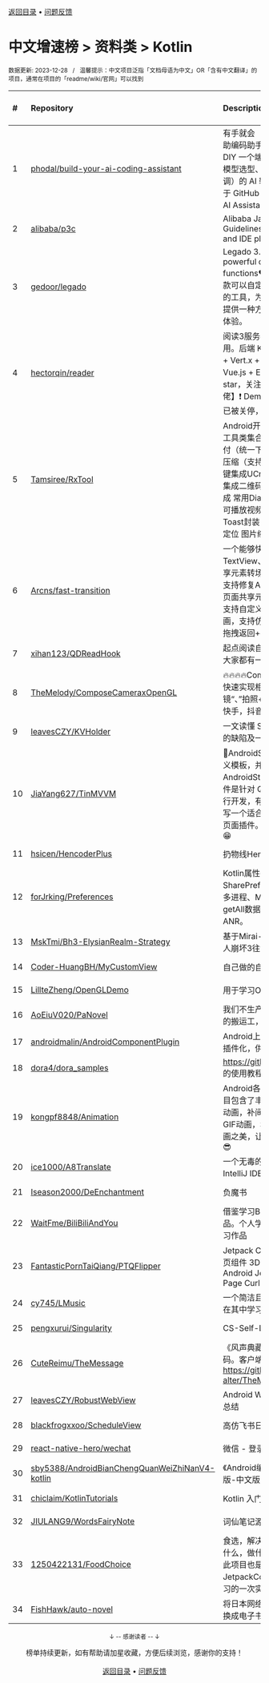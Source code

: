 <a href="https://gitee.com/GrowingGit/GitHub-Chinese-Top-Charts#github中文排行榜">返回目录</a> • <a href="/content/docs/feedback.md">问题反馈</a>

# 中文增速榜 > 资料类 > Kotlin
<sub>数据更新: 2023-12-28&nbsp;&nbsp;&nbsp;/&nbsp;&nbsp;&nbsp;温馨提示：中文项目泛指「文档母语为中文」OR「含有中文翻译」的项目，通常在项目的「readme/wiki/官网」可以找到</sub>

|#|Repository|Description|Stars|Average daily growth|Updated|
|:-|:-|:-|:-|:-|:-|
|1|[phodal/build-your-ai-coding-assistant](https://github.com/phodal/build-your-ai-coding-assistant)|有手就会 《构建你自己的 AI 辅助编码助手》 —— 介绍如何 DIY 一个端到端（从 IDE  插件、模型选型、数据集构建到模型微调）的 AI 辅助编程工具，类似于 GitHub Copilot、JetBrains AI Assistant、AutoDev 等。|42|14|2023-12-27|
|2|[alibaba/p3c](https://github.com/alibaba/p3c)|Alibaba Java Coding Guidelines pmd implements and IDE plugin|29865|13|2023-08-08|
|3|[gedoor/legado](https://github.com/gedoor/legado)|Legado 3.0 Book Reader with powerful controls & full functions❤️阅读3.0, 阅读是一款可以自定义来源阅读网络内容的工具，为广大网络文学爱好者提供一种方便、快捷舒适的试读体验。|20522|12|2023-12-27|
|4|[hectorqin/reader](https://github.com/hectorqin/reader)|阅读3服务器版，桌面端，iOS可用。后端 Kotlin + Spring Boot + Vert.x + Coroutine ；前端 Vue.js + Element。麻烦点点star，关注一下公众号【假装大佬】❗️  Demo服务器由于未备案已被关停，建议自行搭建|6222|7|2023-11-10|
|5|[Tamsiree/RxTool](https://github.com/Tamsiree/RxTool)|Android开发人员不得不收集的工具类集合   支付宝支付   微信支付（统一下单）   微信分享   Zip4j压缩（支持分卷压缩与加密）   一键集成UCrop选择圆形头像   一键集成二维码和条形码的扫描与生成   常用Dialog   WebView的封装可播放视频   仿斗鱼滑动验证码   Toast封装   震动   GPS   Location定位   图片缩放   Exif 图片 ...|12111|5|2023-08-01|
|6|[Arcns/fast-transition](https://github.com/Arcns/fast-transition)|一个能够快速实现Android TextView、圆角、切换图片等共享元素转场效果的工具库，同时支持修复Android Q三个及以上页面共享元素动画丢失的BUG，支持自定义复杂的共享元素动画，支持仿小红书、Lemon8的拖拽返回+共享元素转场效果。|201|1|2023-09-19|
|7|[xihan123/QDReadHook](https://github.com/xihan123/QDReadHook)|起点阅读自定义增强 Xp 模块,愿大家都有一个愉快的看书体验|391|1|2023-12-25|
|8|[TheMelody/ComposeCameraxOpenGL](https://github.com/TheMelody/ComposeCameraxOpenGL)|🔥🔥🔥🔥Compose结合CameraX快速实现相机“拍视频实时滤镜“、”拍照+滤镜“，仿小红书，快手，抖音效果|16|0|2023-09-24|
|9|[leavesCZY/KVHolder](https://github.com/leavesCZY/KVHolder)|一文读懂 SharedPreferences 的缺陷及一点点思考|16|0|2023-12-10|
|10|[JiaYang627/TinMVVM](https://github.com/JiaYang627/TinMVVM)|:book:AndroidStudio 4.X+ 编写自定义模板，并且适配了AndroidStudio Fox版本，此插件是针对 QuickAndroid 项目进行开发，有兴趣可学习一下。编写一个适合自己项目的一键生成页面插件。希望能帮助到大家。:grin:|17|0|2023-09-14|
|11|[hsicen/HencoderPlus](https://github.com/hsicen/HencoderPlus)|扔物线Hencoder plus系列课程 |65|0|2023-12-27|
|12|[forJrking/Preferences](https://github.com/forJrking/Preferences)|Kotlin属性委托简化SharePreferences使用，支持多进程、MMKV、数据加密、getAll数据迁移，并优化sp的ANR。|31|0|2023-07-30|
|13|[MskTmi/Bh3-ElysianRealm-Strategy](https://github.com/MskTmi/Bh3-ElysianRealm-Strategy)|基于Mirai-Console的QQ机器人崩坏3往世乐土攻略插件|16|0|2023-12-26|
|14|[Coder-HuangBH/MyCustomView](https://github.com/Coder-HuangBH/MyCustomView)|自己做的自定义View集合|10|0|2023-11-05|
|15|[LillteZheng/OpenGLDemo](https://github.com/LillteZheng/OpenGLDemo)|用于学习OpenGL|23|0|2023-07-06|
|16|[AoEiuV020/PaNovel](https://github.com/AoEiuV020/PaNovel)|我们不生产小说，我们只做网站的搬运工，|138|0|2023-12-05|
|17|[androidmalin/AndroidComponentPlugin](https://github.com/androidmalin/AndroidComponentPlugin)|Android上简单实现四大组件的插件化，供学习使用|436|0|2023-12-11|
|18|[dora4/dora_samples](https://github.com/dora4/dora_samples)|https://github.com/dora4/dora 的使用教程。|14|0|2023-12-16|
|19|[kongpf8848/Animation](https://github.com/kongpf8848/Animation)|Android各种动画效果合集，项目包含了丰富的动画实例(逐帧动画，补间动画，Lottie动画，GIF动画，SVGA动画)，体验动画之美，让Android动起来😊😄😎|433|0|2023-12-23|
|20|[ice1000/A8Translate](https://github.com/ice1000/A8Translate)|一个无毒的Android Studio / IntelliJ IDEA 翻译插件|162|0|2023-12-02|
|21|[Iseason2000/DeEnchantment](https://github.com/Iseason2000/DeEnchantment)|负魔书|29|0|2023-10-11|
|22|[WaitFme/BiliBiliAndYou](https://github.com/WaitFme/BiliBiliAndYou)|借鉴学习BiliYou，哔哩等优秀作品。个人学习Compose UI的练习作品|16|0|2023-07-17|
|23|[FantasticPornTaiQiang/PTQFlipper](https://github.com/FantasticPornTaiQiang/PTQFlipper)|Jetpack Compose 仿真书籍翻页组件 3D Page Flip for Android Jetpack Compose - Page Curl|43|0|2023-09-01|
|24|[cy745/LMusic](https://github.com/cy745/LMusic)|一个简洁且独特的音乐播放器，在其中学习使用了MVVM架构|145|0|2023-12-27|
|25|[pengxurui/Singularity](https://github.com/pengxurui/Singularity)|CS-Self-Learning|13|0|2023-12-01|
|26|[CuteReimu/TheMessage](https://github.com/CuteReimu/TheMessage)|《风声典藏版》桌游的服务端代码。客户端代码见：https://github.com/Death-alter/TheMessage|11|0|2023-12-25|
|27|[leavesCZY/RobustWebView](https://github.com/leavesCZY/RobustWebView)|Android WebView H5 秒开方案总结|93|0|2023-11-10|
|28|[blackfrogxxoo/ScheduleView](https://github.com/blackfrogxxoo/ScheduleView)|高仿飞书日历（Android）|105|0|2023-10-30|
|29|[react-native-hero/wechat](https://github.com/react-native-hero/wechat)|微信 - 登录、分享、支付|13|0|2023-10-30|
|30|[sby5388/AndroidBianChengQuanWeiZhiNanV4-kotlin](https://github.com/sby5388/AndroidBianChengQuanWeiZhiNanV4-kotlin)|《Android编程权威指南》(第四版-中文版-kotlin) 配套源码|21|0|2023-09-18|
|31|[chiclaim/KotlinTutorials](https://github.com/chiclaim/KotlinTutorials)|Kotlin 入门到进阶|32|0|2023-09-28|
|32|[JIULANG9/WordsFairyNote](https://github.com/JIULANG9/WordsFairyNote)|词仙笔记源码|48|0|2023-07-07|
|33|[1250422131/FoodChoice](https://github.com/1250422131/FoodChoice)|食选，解决生活中每天吃饭，吃什么，做什么，怎么做的问题，此项目也是我对JetpackCompose的MVI架构学习的一次实践。|31|0|2023-10-08|
|34|[FishHawk/auto-novel](https://github.com/FishHawk/auto-novel)|将日本网络小说翻译成中文并转换成电子书。|64|0|2023-12-27|

<div align="center">
    <p><sub>↓ -- 感谢读者 -- ↓</sub></p>
    榜单持续更新，如有帮助请加星收藏，方便后续浏览，感谢你的支持！
</div>

<br/>

<div align="center"><a href="https://gitee.com/GrowingGit/GitHub-Chinese-Top-Charts#github中文排行榜">返回目录</a> • <a href="/content/docs/feedback.md">问题反馈</a></div>

